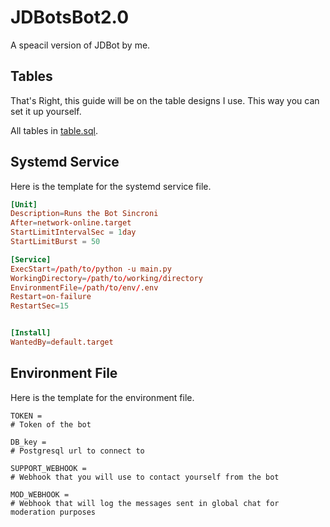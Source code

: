 # JDBotsBot2.0

A speacil version of JDBot by me.

## Tables

That's Right, this guide will be on the table designs I use.
This way you can set it up yourself.

All tables in [table.sql](table.sql).

## Systemd Service

Here is the template for the systemd service file.

```toml
[Unit]
Description=Runs the Bot Sincroni
After=network-online.target
StartLimitIntervalSec = 1day
StartLimitBurst = 50

[Service]
ExecStart=/path/to/python -u main.py
WorkingDirectory=/path/to/working/directory
EnvironmentFile=/path/to/env/.env
Restart=on-failure
RestartSec=15


[Install]
WantedBy=default.target
```

## Environment File

Here is the template for the environment file.

```env
TOKEN =
# Token of the bot

DB_key = 
# Postgresql url to connect to

SUPPORT_WEBHOOK = 
# Webhook that you will use to contact yourself from the bot

MOD_WEBHOOK = 
# Webhook that will log the messages sent in global chat for moderation purposes
```
